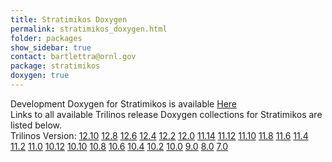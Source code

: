 ```yaml
---
title: Stratimikos Doxygen
permalink: stratimikos_doxygen.html
folder: packages
show_sidebar: true
contact: bartlettra@ornl.gov
package: stratimikos
doxygen: true
---
```


Development Doxygen for Stratimikos is available [Here](http://trilinos.org/docs/dev/packages/stratimikos/doc/html/index.html)  
Links to all available Trilinos release Doxygen collections for Stratimikos are listed below.  
Trilinos Version: [12.10](http://trilinos.org/docs/r12.10/packages/stratimikos/doc/html/index.html) [12.8](http://trilinos.org/docs/r12.8/packages/stratimikos/doc/html/index.html) [12.6](http://trilinos.org/docs/r12.6/packages/stratimikos/doc/html/index.html) [12.4](http://trilinos.org/docs/r12.4/packages/stratimikos/doc/html/index.html) [12.2](http://trilinos.org/docs/r12.2/packages/stratimikos/doc/html/index.html) [12.0](http://trilinos.org/docs/r12.0/packages/stratimikos/doc/html/index.html) [11.14](http://trilinos.org/docs/r11.14/packages/stratimikos/doc/html/index.html) [11.12](http://trilinos.org/docs/r11.12/packages/stratimikos/doc/html/index.html) [11.10](http://trilinos.org/docs/r11.10/packages/stratimikos/doc/html/index.html) [11.8](http://trilinos.org/docs/r11.8/packages/stratimikos/doc/html/index.html) [11.6](http://trilinos.org/docs/r11.6/packages/stratimikos/doc/html/index.html) [11.4](http://trilinos.org/docs/r11.4/packages/stratimikos/doc/html/index.html) [11.2](http://trilinos.org/docs/r11.2/packages/stratimikos/doc/html/index.html) [11.0](http://trilinos.org/docs/r11.0/packages/stratimikos/doc/html/index.html) [10.12](http://trilinos.org/docs/r10.12/packages/stratimikos/doc/html/index.html) [10.10](http://trilinos.org/docs/r10.10/packages/stratimikos/doc/html/index.html) [10.8](http://trilinos.org/docs/r10.8/packages/stratimikos/doc/html/index.html) [10.6](http://trilinos.org/docs/r10.6/packages/stratimikos/doc/html/index.html) [10.4](http://trilinos.org/docs/r10.4/packages/stratimikos/doc/html/index.html) [10.2](http://trilinos.org/docs/r10.2/packages/stratimikos/doc/html/index.html) [10.0](http://trilinos.org/docs/r10.0/packages/stratimikos/doc/html/index.html) [9.0](http://trilinos.org/docs/r9.0/packages/stratimikos/doc/html/index.html) [8.0](http://trilinos.org/docs/r8.0/packages/stratimikos/doc/html/index.html) [7.0](http://trilinos.org/docs/r7.0/packages/stratimikos/doc/html/index.html)